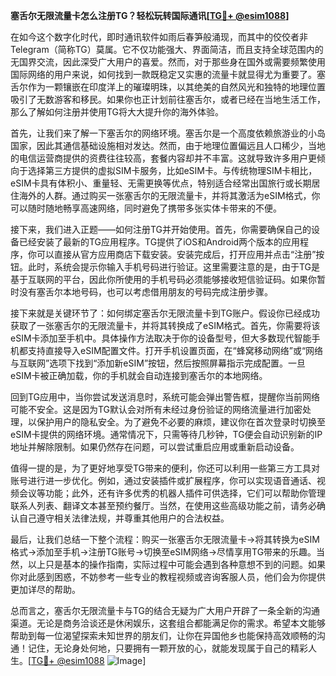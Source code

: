 **塞舌尔无限流量卡怎么注册TG？轻松玩转国际通讯[[TG💪+ @esim1088](https://t.me/s/esim1088)]**

在如今这个数字化时代，即时通讯软件如雨后春笋般涌现，而其中的佼佼者非Telegram（简称TG）莫属。它不仅功能强大、界面简洁，而且支持全球范围内的无国界交流，因此深受广大用户的喜爱。然而，对于那些身在国外或需要频繁使用国际网络的用户来说，如何找到一款既稳定又实惠的流量卡就显得尤为重要了。塞舌尔作为一颗镶嵌在印度洋上的璀璨明珠，以其绝美的自然风光和独特的地理位置吸引了无数游客和移民。如果你也正计划前往塞舌尔，或者已经在当地生活工作，那么了解如何注册并使用TG将大大提升你的海外体验。

首先，让我们来了解一下塞舌尔的网络环境。塞舌尔是一个高度依赖旅游业的小岛国家，因此其通信基础设施相对发达。然而，由于地理位置偏远且人口稀少，当地的电信运营商提供的资费往往较高，套餐内容却并不丰富。这就导致许多用户更倾向于选择第三方提供的虚拟SIM卡服务，比如eSIM卡。与传统物理SIM卡相比，eSIM卡具有体积小、重量轻、无需更换等优点，特别适合经常出国旅行或长期居住海外的人群。通过购买一张塞舌尔的无限流量卡，并将其激活为eSIM格式，你可以随时随地畅享高速网络，同时避免了携带多张实体卡带来的不便。

接下来，我们进入正题——如何注册TG并开始使用。首先，你需要确保自己的设备已经安装了最新的TG应用程序。TG提供了iOS和Android两个版本的应用程序，你可以直接从官方应用商店下载安装。安装完成后，打开应用并点击“注册”按钮。此时，系统会提示你输入手机号码进行验证。这里需要注意的是，由于TG是基于互联网的平台，因此你所使用的手机号码必须能够接收短信验证码。如果你暂时没有塞舌尔本地号码，也可以考虑借用朋友的号码完成注册步骤。

接下来就是关键环节了：如何绑定塞舌尔无限流量卡到TG账户。假设你已经成功获取了一张塞舌尔的无限流量卡，并将其转换成了eSIM格式。首先，你需要将该eSIM卡添加至手机中。具体操作方法取决于你的设备型号，但大多数现代智能手机都支持直接导入eSIM配置文件。打开手机设置页面，在“蜂窝移动网络”或“网络与互联网”选项下找到“添加新eSIM”按钮，然后按照屏幕指示完成配置。一旦eSIM卡被正确加载，你的手机就会自动连接到塞舌尔的本地网络。

回到TG应用中，当你尝试发送消息时，系统可能会弹出警告框，提醒你当前网络可能不安全。这是因为TG默认会对所有未经过身份验证的网络流量进行加密处理，以保护用户的隐私安全。为了避免不必要的麻烦，建议你在首次登录时切换至eSIM卡提供的网络环境。通常情况下，只需等待几秒钟，TG便会自动识别新的IP地址并解除限制。如果仍然存在问题，可以尝试重启应用或重新启动设备。

值得一提的是，为了更好地享受TG带来的便利，你还可以利用一些第三方工具对账号进行进一步优化。例如，通过安装插件或扩展程序，你可以实现语音通话、视频会议等功能；此外，还有许多优秀的机器人插件可供选择，它们可以帮助你管理联系人列表、翻译文本甚至预约餐厅。当然，在使用这些高级功能之前，请务必确认自己遵守相关法律法规，并尊重其他用户的合法权益。

最后，让我们总结一下整个流程：购买一张塞舌尔无限流量卡→将其转换为eSIM格式→添加至手机→注册TG账号→切换至eSIM网络→尽情享用TG带来的乐趣。当然，以上只是基本的操作指南，实际过程中可能会遇到各种意想不到的问题。如果你对此感到困惑，不妨参考一些专业的教程视频或咨询客服人员，他们会为你提供更加详尽的帮助。

总而言之，塞舌尔无限流量卡与TG的结合无疑为广大用户开辟了一条全新的沟通渠道。无论是商务洽谈还是休闲娱乐，这套组合都能满足你的需求。希望本文能够帮助到每一位渴望探索未知世界的朋友们，让你在异国他乡也能保持高效顺畅的沟通！记住，无论身处何地，只要拥有一颗开放的心，就能发现属于自己的精彩人生。[[TG💪+ @esim1088](https://t.me/s/esim1088) ![Image](https://i.postimg.cc/4NQfJmqS/Snipaste-2025-05-13-00-14-12.png)]